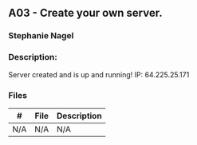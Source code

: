 ## A03 - Create your own server.
### Stephanie Nagel
### Description:

Server created and is up and running! IP: 64.225.25.171

### Files

|   #   | File            | Description                                        |
| :---: | --------------- | -------------------------------------------------- |
|  N/A    |    N/A       |      N/A        |
